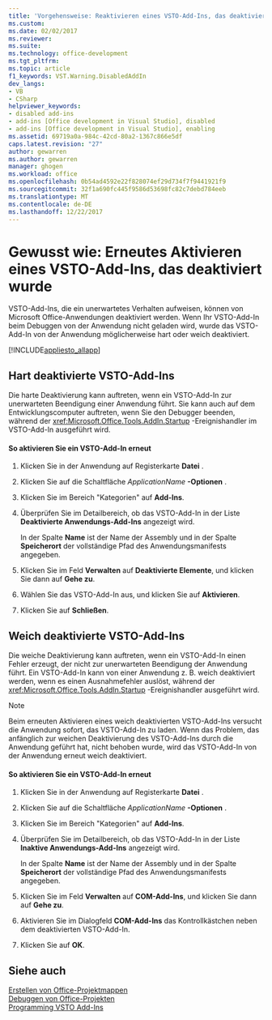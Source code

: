 ```yaml
---
title: 'Vorgehensweise: Reaktivieren eines VSTO-Add-Ins, das deaktiviert wurde | Microsoft Docs'
ms.custom: 
ms.date: 02/02/2017
ms.reviewer: 
ms.suite: 
ms.technology: office-development
ms.tgt_pltfrm: 
ms.topic: article
f1_keywords: VST.Warning.DisabledAddIn
dev_langs:
- VB
- CSharp
helpviewer_keywords:
- disabled add-ins
- add-ins [Office development in Visual Studio], disabled
- add-ins [Office development in Visual Studio], enabling
ms.assetid: 69719a0a-984c-42cd-80a2-1367c866e5df
caps.latest.revision: "27"
author: gewarren
ms.author: gewarren
manager: ghogen
ms.workload: office
ms.openlocfilehash: 0b54ad4592e22f828074ef29d734f7f9441921f9
ms.sourcegitcommit: 32f1a690fc445f9586d53698fc82c7debd784eeb
ms.translationtype: MT
ms.contentlocale: de-DE
ms.lasthandoff: 12/22/2017
---
```

# <a name="how-to-re-enable-a-vsto-add-in-that-has-been-disabled"></a>Gewusst wie: Erneutes Aktivieren eines VSTO-Add-Ins, das deaktiviert wurde
  VSTO-Add-Ins, die ein unerwartetes Verhalten aufweisen, können von Microsoft Office-Anwendungen deaktiviert werden. Wenn Ihr VSTO-Add-In beim Debuggen von der Anwendung nicht geladen wird, wurde das VSTO-Add-In von der Anwendung möglicherweise hart oder weich deaktiviert.  
  
 [!INCLUDE[appliesto_allapp](../vsto/includes/appliesto-allapp-md.md)]  
  
## <a name="hard-disabled-vsto-add-ins"></a>Hart deaktivierte VSTO-Add-Ins  
 Die harte Deaktivierung kann auftreten, wenn ein VSTO-Add-In zur unerwarteten Beendigung einer Anwendung führt. Sie kann auch auf dem Entwicklungscomputer auftreten, wenn Sie den Debugger beenden, während der <xref:Microsoft.Office.Tools.AddIn.Startup> -Ereignishandler im VSTO-Add-In ausgeführt wird.  
  
#### <a name="to-re-enable-a-vsto-add-in"></a>So aktivieren Sie ein VSTO-Add-In erneut  
  
1.  Klicken Sie in der Anwendung auf Registerkarte **Datei** .  
  
2.  Klicken Sie auf die Schaltfläche *ApplicationName* **-Optionen** .  
  
3.  Klicken Sie im Bereich "Kategorien" auf **Add-Ins**.  
  
4.  Überprüfen Sie im Detailbereich, ob das VSTO-Add-In in der Liste **Deaktivierte Anwendungs-Add-Ins** angezeigt wird.  
  
     In der Spalte **Name** ist der Name der Assembly und in der Spalte **Speicherort** der vollständige Pfad des Anwendungsmanifests angegeben.  
  
5.  Klicken Sie im Feld **Verwalten** auf **Deaktivierte Elemente**, und klicken Sie dann auf **Gehe zu**.  
  
6.  Wählen Sie das VSTO-Add-In aus, und klicken Sie auf **Aktivieren**.  
  
7.  Klicken Sie auf **Schließen**.  
  
## <a name="soft-disabled-vsto-add-ins"></a>Weich deaktivierte VSTO-Add-Ins  
 Die weiche Deaktivierung kann auftreten, wenn ein VSTO-Add-In einen Fehler erzeugt, der nicht zur unerwarteten Beendigung der Anwendung führt. Ein VSTO-Add-In kann von einer Anwendung z. B. weich deaktiviert werden, wenn es einen Ausnahmefehler auslöst, während der <xref:Microsoft.Office.Tools.AddIn.Startup> -Ereignishandler ausgeführt wird.  
  
> [!NOTE]  
>  Beim erneuten Aktivieren eines weich deaktivierten VSTO-Add-Ins versucht die Anwendung sofort, das VSTO-Add-In zu laden. Wenn das Problem, das anfänglich zur weichen Deaktivierung des VSTO-Add-Ins durch die Anwendung geführt hat, nicht behoben wurde, wird das VSTO-Add-In von der Anwendung erneut weich deaktiviert.  
  
#### <a name="to-re-enable-an-vsto-add-in"></a>So aktivieren Sie ein VSTO-Add-In erneut  
  
1.  Klicken Sie in der Anwendung auf Registerkarte **Datei** .  
  
2.  Klicken Sie auf die Schaltfläche *ApplicationName* **-Optionen** .  
  
3.  Klicken Sie im Bereich "Kategorien" auf **Add-Ins**.  
  
4.  Überprüfen Sie im Detailbereich, ob das VSTO-Add-In in der Liste **Inaktive Anwendungs-Add-Ins** angezeigt wird.  
  
     In der Spalte **Name** ist der Name der Assembly und in der Spalte **Speicherort** der vollständige Pfad des Anwendungsmanifests angegeben.  
  
5.  Klicken Sie im Feld **Verwalten** auf **COM-Add-Ins**, und klicken Sie dann auf **Gehe zu**.  
  
6.  Aktivieren Sie im Dialogfeld **COM-Add-Ins** das Kontrollkästchen neben dem deaktivierten VSTO-Add-In.  
  
7.  Klicken Sie auf **OK**.  
  
## <a name="see-also"></a>Siehe auch  
 [Erstellen von Office-Projektmappen](../vsto/building-office-solutions.md)   
 [Debuggen von Office-Projekten](../vsto/debugging-office-projects.md)   
 [Programming VSTO Add-Ins](../vsto/programming-vsto-add-ins.md)  
  
  